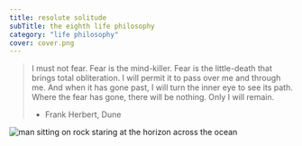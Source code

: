 ```yaml
---
title: resolute solitude
subTitle: the eighth life philosophy
category: "life philosophy"
cover: cover.png
---
```

> I must not fear.
> Fear is the mind-killer.
> Fear is the little-death that brings total obliteration.
> I will permit it to pass over me and through me.
> And when it has gone past, I will turn the inner eye to see its path.
> Where the fear has gone, there will be nothing.
> Only I will remain.
>
> - Frank Herbert, Dune

![man sitting on rock staring at the horizon across the ocean](cover.png)

